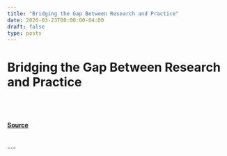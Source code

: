 ```yaml
---
title: "Bridging the Gap Between Research and Practice"
date: 2020-03-23T00:00:00-04:00
draft: false
type: posts
---
```

# Bridging the Gap Between Research and Practice

<br/>

<br/>


#### [Source](https://insights.sei.cmu.edu/blog/bridging-the-gap-between-research-and-practice/)

<br/>
---
